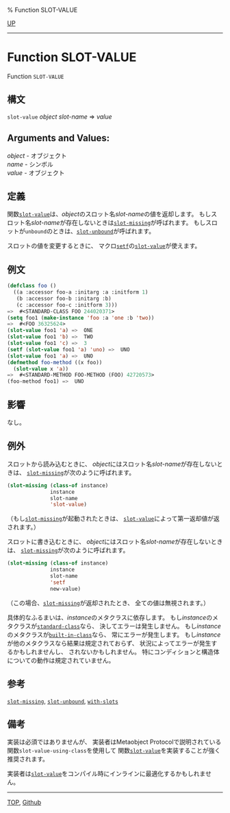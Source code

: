 % Function SLOT-VALUE

[UP](7.7.html)  

---

# Function **SLOT-VALUE**


Function `SLOT-VALUE`


## 構文

`slot-value` *object* *slot-name* => *value*


## Arguments and Values:

*object* - オブジェクト  
*name* - シンボル  
*value* - オブジェクト


## 定義

関数[`slot-value`](7.7.slot-value.html)は、*object*のスロット名*slot-name*の値を返却します。
もしスロット名*slot-name*が存在しないときは[`slot-missing`](7.7.slot-missing.html)が呼ばれます。
もしスロットが`unbound`のときは、[`slot-unbound`](7.7.slot-unbound.html)が呼ばれます。

スロットの値を変更するときに、
マクロ[`setf`](5.3.setf.html)の[`slot-value`](7.7.slot-value.html)が使えます。


## 例文

```lisp
(defclass foo () 
  ((a :accessor foo-a :initarg :a :initform 1)
   (b :accessor foo-b :initarg :b)
   (c :accessor foo-c :initform 3)))
=>  #<STANDARD-CLASS FOO 244020371>
(setq foo1 (make-instance 'foo :a 'one :b 'two))
=>  #<FOO 36325624>
(slot-value foo1 'a) =>  ONE
(slot-value foo1 'b) =>  TWO
(slot-value foo1 'c) =>  3
(setf (slot-value foo1 'a) 'uno) =>  UNO
(slot-value foo1 'a) =>  UNO
(defmethod foo-method ((x foo))
  (slot-value x 'a))
=>  #<STANDARD-METHOD FOO-METHOD (FOO) 42720573>
(foo-method foo1) =>  UNO
```


## 影響

なし。


## 例外

スロットから読み込むときに、
*object*にはスロット名*slot-name*が存在しないときは、
[`slot-missing`](7.7.slot-missing.html)が次のように呼ばれます。

```lisp
(slot-missing (class-of instance)
              instance
              slot-name
              'slot-value)
```

（もし[`slot-missing`](7.7.slot-missing.html)が起動されたときは、
[`slot-value`](7.7.slot-value.html)によって第一返却値が返されます。）

スロットに書き込むときに、
*object*にはスロット名*slot-name*が存在しないときは、
[`slot-missing`](7.7.slot-missing.html)が次のように呼ばれます。

```lisp
(slot-missing (class-of instance)
              instance
              slot-name
              'setf
              new-value)
```

（この場合、[`slot-missing`](7.7.slot-missing.html)が返却されたとき、
全ての値は無視されます。）

具体的なふるまいは、*instance*のメタクラスに依存します。
もし*instance*のメタクラスが[`standard-class`](4.4.standard-class.html)なら、
決してエラーは発生しません。
もし*instance*のメタクラスが[`built-in-class`](4.4.built-in-class.html)なら、
常にエラーが発生します。
もし*instance*が他のメタクラスなら結果は規定されておらず、
状況によってエラーが発生するかもしれませんし、
されないかもしれません。
特にコンディションと構造体についての動作は規定されていません。


## 参考

[`slot-missing`](7.7.slot-missing.html),
[`slot-unbound`](7.7.slot-unbound.html),
[`with-slots`](7.7.with-slots.html)


## 備考

実装は必須ではありませんが、
実装者はMetaobject Protocolで説明されている
関数`slot-value-using-class`を使用して
関数[`slot-value`](7.7.slot-value.html)を実装することが強く推奨されます。

実装者は[`slot-value`](7.7.slot-value.html)をコンパイル時にインラインに最適化するかもしれません。


---
[TOP](index.html),  [Github](https://github.com/nptcl/npt-japanese)

